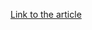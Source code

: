 [Link to the article](https://medium.com/proferosec-osm/static-unpacker-and-decoder-for-hello-kitty-packer-91a3e8844cb7)
